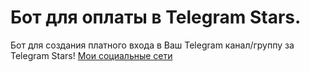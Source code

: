 # Бот для оплаты в Telegram Stars.
Бот для создания платного входа в Ваш Telegram канал/группу за Telegram Stars!
[Мои социальные сети](https://taplink.cc/florestone4185)
